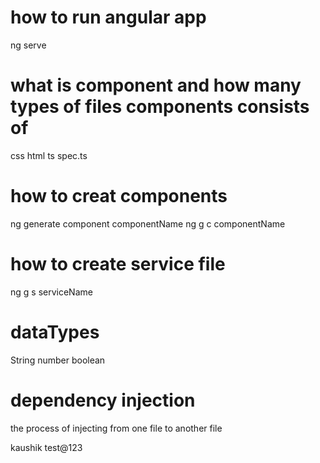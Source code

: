 # how to run angular app
ng serve

# what is component and how many types of files components consists of 
css
html
ts
spec.ts

# how to creat components
ng generate component componentName
ng g c componentName

# how to create service file
ng g s serviceName

# dataTypes
String
number
boolean

# dependency injection
the process of injecting from one file to another file 

kaushik
test@123

